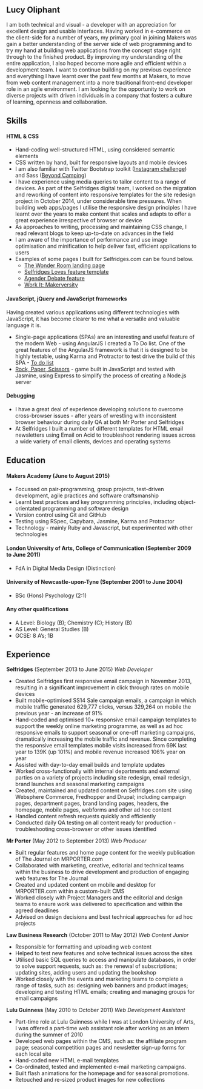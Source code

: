 ## Lucy Oliphant

I am both technical and visual - a developer with an appreciation for excellent design and usable interfaces. Having worked in e-commerce on the client-side for a number of years, my primary goal in joining Makers was gain a better understanding of the server side of web programming and to try my hand at building web applications from the concept stage right through to the finished product. By improving my understanding of the entire application, I also hoped become more agile and efficient within a development team. I want to continue building on my previous experience and everything I have learnt over the past few months at Makers, to move from web content management into a more traditional front-end developer role in an agile environment. I am looking for the opportunity to work on diverse projects with driven individuals in a company that fosters a culture of learning, openness and collaboration.




## Skills

#### HTML & CSS

* Hand-coding well-structured HTML, using considered semantic elements
* CSS written by hand, built for responsive layouts and mobile devices
* I am also familiar with Twitter Bootstrap toolkit ([Instagram challenge](https://github.com/lroliphant/instagram-challenge)) and Sass ([Beyond Camping](https://beyond-camping.herokuapp.com))
* I have experience using media queries to tailor content to a range of devices. As part of the Selfridges digital team, I worked on the migration and reworking of content into responsive templates for the site redesign project in October 2014, under considerable time pressures. When building web apps/pages I utilise the responsive design principles I have learnt over the years to make content that scales and adapts to offer a great experience irrespective of browser or device
* As approaches to writing, processing and maintaining CSS change, I read relevant blogs to keep up-to-date on advances in the field
* I am aware of the importance of performance and use image optimisation and minification to help deliver fast, efficient applications to users
* Examples of some pages I built for Selfridges.com can be found below.
  * [The Wonder Room landing page](http://www.selfridges.com/GB/en/cat/wonder-room/)
  * [Selfridges Loves feature template](http://www.selfridges.com/GB/en/content/article/selfridges-loves-agender)
  * [Agender Debate feature](http://www.selfridges.com/GB/en/content/article/agender-debate)
  * [Work It: Makerversity](http://www.selfridges.com/GB/en/content/work-it-makerversity)


#### JavaScript, jQuery and JavaScript frameworks

Having created various applications using different technologies with JavaScript, it has become clearer to me what a versatile and valuable language it is.

- Single-page applications (SPAs) are an interesting and useful feature of the modern Web - using AngularJS I created a To Do list. One of the great features of the AngularJS framework is that it is designed to be highly testable, using Karma and Protractor to test drive the build of this SPA - [To do list](https://github.com/lroliphant/todo_challenge)
- [Rock, Paper, Scissors](https://github.com/lroliphant/rps-js2) - game built in JavaScript and tested with Jasmine, using Express to simplify the process of creating a Node.js server


#### Debugging

- I have a great deal of experience developing solutions to overcome cross-browser issues - after years of wrestling with inconsistent browser behaviour during daily QA at both Mr Porter and Selfridges
- At Selfridges I built a number of different templates for HTML email newsletters using Email on Acid to troubleshoot rendering issues across a wide variety of email clients, devices and operating systems




## Education

#### Makers Academy (June to August 2015)

- Focussed on pair-programming, group projects, test-driven development, agile practices and software craftsmanship
- Learnt best practices and key programming principles, including object-orientated programming and software design
- Version control using Git and GitHub
- Testing using RSpec, Capybara, Jasmine, Karma and Protractor
- Technology - mainly Ruby and Javascript, but experimented with other technologies



#### London University of Arts, College of Communication (September 2009 to June 2011)

 - FdA in Digital Media Design (Distinction)


#### University of Newcastle-upon-Tyne (September 2001 to June 2004)

- BSc (Hons) Psychology (2:1)


#### Any other qualifications

- A Level: Biology (B); Chemistry (C); History (B)
- AS Level: General Studies (B)
- GCSE: 8 A’s; 1B




## Experience

**Selfridges** (September 2013 to June 2015)
*Web Developer*  

- Created Selfridges first responsive email campaign in November 2013, resulting in a significant improvement in click through rates on mobile devices
- Built mobile-optimised SS14 Sale campaign emails, a campaign in which mobile traffic generated 629,777 clicks, versus 329,264 on mobile the previous year - an increase of 91%
- Hand-coded and optimised 10+ responsive email campaign templates to support the weekly online marketing programme, as well as ad hoc responsive emails to support seasonal or one-off marketing campaigns, dramatically increasing the mobile traffic and revenue. Since completing the responsive email templates mobile visits increased from 69K last year to 139K (up 101%) and mobile revenue increased 106% year on year
- Assisted with day-to-day email builds and template updates
- Worked cross-functionally with internal departments and external parties on a variety of projects including site redesign, email redesign, brand launches and seasonal marketing campaigns
- Created, maintained and updated content on Selfridges.com site using Websphere Commerce, Fredhopper and Drupal; including campaign pages, department pages, brand landing pages, headers, the homepage, mobile pages, webforms and other ad hoc content
- Handled content refresh requests quickly and efficiently
- Conducted daily QA testing on all content ready for production - troubleshooting cross-browser or other issues identified


**Mr Porter** (May 2012 to September 2013)
*Web Producer*  

- Built regular features and home page content for the weekly publication of The Journal on MRPORTER.com
- Collaborated with marketing, creative, editorial and technical teams within the business to drive development and production of engaging web features for The Journal
- Created and updated content on mobile and desktop for MRPORTER.com within a custom-built CMS
- Worked closely with Project Managers and the editorial and design teams to ensure work was delivered to specification and within the agreed deadlines
- Advised on design decisions and best technical approaches for ad hoc projects


**Law Business Research** (October 2011 to May 2012)
*Web Content Junior*  

- Responsible for formatting and uploading web content
- Helped to test new features and solve technical issues across the sites
- Utilised basic SQL queries to access and manipulate databases, in order to solve support requests, such
as: the renewal of subscriptions; updating sites, adding users and updating the bookshop
- Worked closely with the events and marketing teams to complete a range of tasks, such as: designing
web banners and product images; developing and testing HTML emails; creating and managing groups
for email campaigns


**Lulu Guinness** (May 2010 to October 2011)
*Web Development Assistant*  

- Part-time role at Lulu Guinness while I was at London University of Arts, I was offered a part-time web assistant role after working as an intern during the summer of 2010
- Developed web pages within the CMS, such as: the affiliate program page; seasonal competition pages
and newsletter sign-up forms for each local site
- Hand-coded new HTML e-mail templates
- Co-ordinated, tested and implemented e-mail marketing campaigns.
- Built flash animations for the homepage and for seasonal promotions.
- Retouched and re-sized product images for new collections


